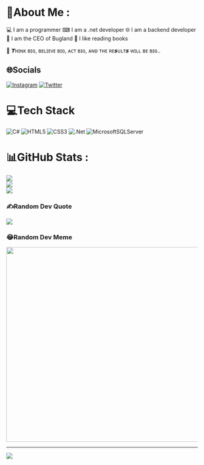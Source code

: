 # 💫About Me :
💻 I am a programmer
⌨ I am a .net developer
🌐 I am a backend developer
🐞 I am the CEO of Bugland
📖 I like reading books

🌌 𝙏ʜɪɴᴋ ʙɪɢ, ʙᴇʟɪᴇᴠᴇ ʙɪɢ, ᴀᴄᴛ ʙɪɢ, ᴀɴᴅ ᴛʜᴇ ʀᴇ𝙨ᴜʟᴛ𝙨 ᴡɪʟʟ ʙᴇ ʙɪɢ..

## 🌐Socials
[![Instagram](https://img.shields.io/badge/Instagram-%23E4405F.svg?logo=Instagram&logoColor=white)](https://instagram.com/m_programer_h) [![Twitter](https://img.shields.io/badge/Twitter-%231DA1F2.svg?logo=Twitter&logoColor=white)](https://twitter.com/m_programer_h) 

# 💻Tech Stack
![C#](https://img.shields.io/badge/c%23-%23239120.svg?style=for-the-badge&logo=c-sharp&logoColor=white) ![HTML5](https://img.shields.io/badge/html5-%23E34F26.svg?style=for-the-badge&logo=html5&logoColor=white) ![CSS3](https://img.shields.io/badge/css3-%231572B6.svg?style=for-the-badge&logo=css3&logoColor=white) ![.Net](https://img.shields.io/badge/.NET-5C2D91?style=for-the-badge&logo=.net&logoColor=white) ![MicrosoftSQLServer](https://img.shields.io/badge/Microsoft%20SQL%20Sever-CC2927?style=for-the-badge&logo=microsoft%20sql%20server&logoColor=white)
# 📊GitHub Stats :
![](https://github-readme-stats.vercel.app/api?username=Mahdi008397&theme=dark&hide_border=true&include_all_commits=true&count_private=false)<br/>
![](https://github-readme-streak-stats.herokuapp.com/?user=Mahdi008397&theme=dark&hide_border=true)<br/>
![](https://github-readme-stats.vercel.app/api/top-langs/?username=Mahdi008397&theme=dark&hide_border=true&include_all_commits=true&count_private=false&layout=compact)

### ✍️Random Dev Quote
![](https://quotes-github-readme.vercel.app/api?type=vetical&theme=dark)

### 😂Random Dev Meme
<img src="https://random-memer.herokuapp.com/" width="512px"/>

---
![](https://komarev.com/ghpvc/?username=Mahdi008397&label=Visitors+Count&color=brightgreen)
